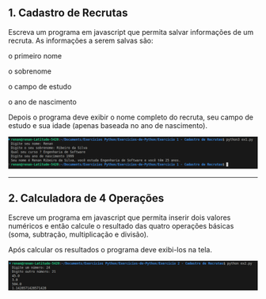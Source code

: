 ## 1. Cadastro de Recrutas

Escreva um programa em javascript que permita salvar informações de um recruta. As informações a serem salvas são:

o primeiro nome

o sobrenome

o campo de estudo

o ano de nascimento

Depois o programa deve exibir o nome completo do recruta, seu campo de estudo e sua idade (apenas baseada no ano de nascimento).

![alt text](<Screenshot from 2024-11-27 00-27-21.png>)

---

## 2. Calculadora de 4 Operações

Escreve um programa em javascript que permita inserir dois valores numéricos e então calcule o resultado das quatro operações básicas (soma, subtração, multiplicação e divisão).

Após calcular os resultados o programa deve exibi-los na tela.

![alt text](<Screenshot from 2024-11-27 01-56-34.png>)